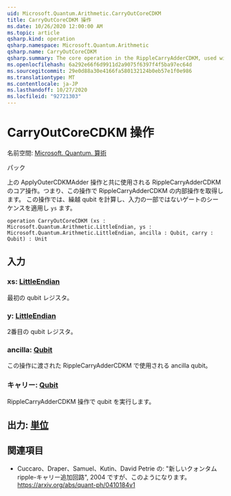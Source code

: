 ```yaml
---
uid: Microsoft.Quantum.Arithmetic.CarryOutCoreCDKM
title: CarryOutCoreCDKM 操作
ms.date: 10/26/2020 12:00:00 AM
ms.topic: article
qsharp.kind: operation
qsharp.namespace: Microsoft.Quantum.Arithmetic
qsharp.name: CarryOutCoreCDKM
qsharp.summary: The core operation in the RippleCarryAdderCDKM, used with the above ApplyOuterCDKMAdder operation, i.e. conjugated with this operation to obtain the inner operation of the RippleCarryAdderCDKM. This operation computes the carry out qubit and applies a sequence of NOT gates on part of the input `ys`.
ms.openlocfilehash: 6a292e66f6d9911d2a9075f6397f4f5ba97ec64d
ms.sourcegitcommit: 29e0d88a30e4166fa580132124b0eb57e1f0e986
ms.translationtype: MT
ms.contentlocale: ja-JP
ms.lasthandoff: 10/27/2020
ms.locfileid: "92721303"
---
```

# <a name="carryoutcorecdkm-operation"></a>CarryOutCoreCDKM 操作

名前空間: [Microsoft. Quantum. 算術](xref:Microsoft.Quantum.Arithmetic)

パック [](https://nuget.org/packages/)


上の ApplyOuterCDKMAdder 操作と共に使用される RippleCarryAdderCDKM のコア操作。つまり、この操作で RippleCarryAdderCDKM の内部操作を取得します。 この操作では、繰越 qubit を計算し、入力の一部ではないゲートのシーケンスを適用し `ys` ます。

```qsharp
operation CarryOutCoreCDKM (xs : Microsoft.Quantum.Arithmetic.LittleEndian, ys : Microsoft.Quantum.Arithmetic.LittleEndian, ancilla : Qubit, carry : Qubit) : Unit
```


## <a name="input"></a>入力

### <a name="xs--littleendian"></a>xs: [LittleEndian](xref:Microsoft.Quantum.Arithmetic.LittleEndian)

最初の qubit レジスタ。


### <a name="ys--littleendian"></a>y: [LittleEndian](xref:Microsoft.Quantum.Arithmetic.LittleEndian)

2番目の qubit レジスタ。


### <a name="ancilla--qubit"></a>ancilla: [Qubit](xref:microsoft.quantum.lang-ref.qubit)

この操作に渡された RippleCarryAdderCDKM で使用される ancilla qubit。


### <a name="carry--qubit"></a>キャリー: [Qubit](xref:microsoft.quantum.lang-ref.qubit)

RippleCarryAdderCDKM 操作で qubit を実行します。



## <a name="output--unit"></a>出力: [単位](xref:microsoft.quantum.lang-ref.unit)



## <a name="references"></a>関連項目

- Cuccaro、Draper、Samuel、Kutin、David Petrie の: "新しいクォンタム ripple-キャリー追加回路", 2004 ですが、このようになります。
  https://arxiv.org/abs/quant-ph/0410184v1